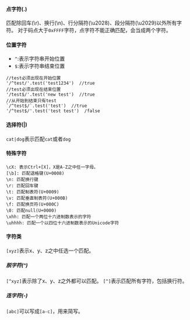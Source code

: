 #### 点字符(.)
匹配除回车(\r)、换行(\n)、行分隔符(\u2028)、段分隔符(\u2029)以外所有字符。
对于码点大于`0xFFFF`字符，点字符不能正确匹配，会当成两个字符。
#### 位置字符
* `^`:表示字符串开始位置
* `$`:表示字符串结束位置
```
//test必须出现在开始位置
'/^test/'.test('test1234')  //true
//test必须出现在结束位置
'/test$/'.test('new test')  //true
//从开始到结束只有test
`/^test$/`.test('test')  //true
'/^test$/'.test('test test')  /false
```  

#### 选择符(|)
`cat|dog`表示匹配`cat`或者`dog`
#### 特殊字符
```
\cX: 表示Ctrl+[X]，X是A-Z之中任一字母。
[\b]: 匹配退格键(U+0008)
\n: 匹配换行键
\r: 匹配回车键
\t: 匹配制表符(U+0009)
\v: 匹配垂直制表符(U+000B)
\f: 匹配换页符(U+000C)
\0: 匹配null(U+0000)
\xhh: 匹配一个两位十六进制数表示的字符
\uhhhh: 匹配一个以四位十六进制数表示的Unicode字符
```
#### 字符类
`[xyz]`表示x、y、z之中任选一个匹配。
##### 脱字符(^)
`[^xyz]`表示除了x、y、z之外都可以匹配。
`[^]`表示匹配所有字符，包括换行符。
##### 连字符(-)
`[abc]`可以写成`[a-c]`，用来简写。